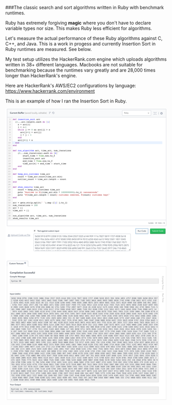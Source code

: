 ###The classic search and sort algorithms written in Ruby with benchmark runtimes.

Ruby has extremely forgiving **magic** where you don't have to declare variable types nor size.  This makes Ruby less efficient for algorithms.

Let's measure the actual performance of these Ruby algorithms against C, C++, and Java.  This is a work in progess and currently Insertion Sort in Ruby runtimes are measured.  See below.

My test setup utilizes the HackerRank.com engine which uploads algorithms written in 38+ different languages. Macbooks are not suitable for benchmarking because the runtimes vary greatly and are 28,000 times longer than HackerRank's engine.

Here are HackerRank's AWS/EC2 configurations by language: https://www.hackerrank.com/environment

This is an example of how I ran the Insertion Sort in Ruby.

![insertion sort in ruby benchmarked on Hackerrank.com](https://github.com/dietpop/ruby_algorithms/blob/master/benchmarks/insertion_sort_ex.png)
